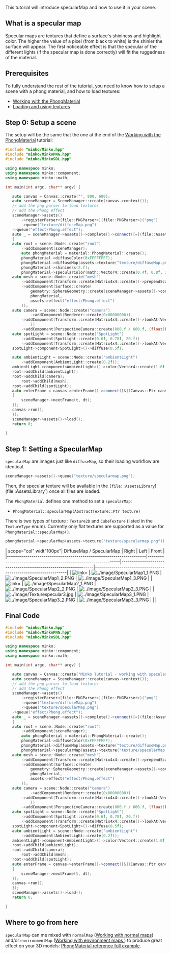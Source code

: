 This tutorial will introduce specularMap and how to use it in your scene.

What is a specular map
----------------------

Specular maps are textures that define a surface's shininess and highlight color. The higher the value of a pixel (from black to white) is the shinier the surface will appear. The first noticeable effect is that the specular of the different lights (if the specular map is done correctly) will fit the ruggedness of the material.

Prerequisites
-------------

To fully understand the rest of the tutorial, you need to know how to setup a scene with a phong material, and how to load textures:

-   [Working with the PhongMaterial](../11-Working_with_the_PhongMaterial.md)
-   [Loading and using textures](../15-Loading_and_using_textures.md)

Step 0: Setup a scene
---------------------

The setup will be the same that the one at the end of the [Working with the PhongMaterial](../11-Working_with_the_PhongMaterial.md) tutorial:


```cpp
#include "minko/Minko.hpp" 
#include "minko/MinkoPNG.hpp" 
#include "minko/MinkoSDL.hpp"
using namespace minko; 
using namespace minko::component; 
using namespace minko::math;

int main(int argc, char** argv) {

   auto canvas = Canvas::create("", 800, 600);
   auto sceneManager = SceneManager::create(canvas->context());
   // add the png parser to load textures
   // add the Phong effect
   sceneManager->assets()
       ->registerParser<[file::PNGParser>](file::PNGParser>)("png")
       ->queue("texture/diffuseMap.png")
   ->queue("effect/Phong.effect");
   auto _ = sceneManager->assets()->complete()->connect([=](file::AssetLibrary::Ptr assets)
   {
   auto root = scene::Node::create("root")
       ->addComponent(sceneManager);
       auto phongMaterial = material::PhongMaterial::create();
       phongMaterial->diffuseColor(0xFFFFFFFF);
       phongMaterial->diffuseMap(assets->texture("texture/diffuseMap.png"));
       phongMaterial->shininess(2.f);
       phongMaterial->specularColor(math::Vector4::create(0.4f, 0.8f, 1.f, 1.f));
   auto mesh = scene::Node::create("mesh")
       ->addComponent(Transform::create(Matrix4x4::create()->prependScale(1.1)))
       ->addComponent(Surface::create(
           geometry::SphereGeometry::create(sceneManager->assets()->context()),
           phongMaterial,
           assets->effect("effect/Phong.effect")
       ));
   auto camera = scene::Node::create("camera")
           ->addComponent(Renderer::create(0x00000000))
       ->addComponent(Transform::create(Matrix4x4::create()->lookAt(Vector3::create(), Vector3::create(0.0f, 2.f, 2.6f))
           ))
       ->addComponent(PerspectiveCamera::create(800.f / 600.f, (float)PI * 0.25f, .1f, 1000.f));
   auto spotLight = scene::Node::create("SpotLight")
       ->addComponent(SpotLight::create(0.6f, 0.78f, 20.f))
       ->addComponent(Transform::create(Matrix4x4::create()->lookAt(Vector3::zero(), Vector3::create(3.f, 5.f, 1.5f))));
   spotLight->component<SpotLight>()->diffuse(0.5f);

   auto ambientLight = scene::Node::create("ambientLight")
       ->addComponent(AmbientLight::create(0.2f));
   ambientLight->component<AmbientLight>()->color(Vector4::create(1.0f, 1.0f, 1.0f, 1.0f));
   root->addChild(ambientLight);
   root->addChild(camera);
       root->addChild(mesh);
   root->addChild(spotLight);
   auto enterFrame = canvas->enterFrame()->connect([&](Canvas::Ptr canvas, float t, float dt)
   {
       sceneManager->nextFrame(t, dt);
   });
   canvas->run();
   });
   sceneManager->assets()->load();
   return 0;

} 
```


Step 1: Setting a SpecularMap
-----------------------------

`specularMap` are images just like `diffuseMap`, so their loading workflow are identical.


```cpp
sceneManager->assets()->queue("texture/specularmap.png"); 
```


Then, the specular texture will be available in the `[file::AssetsLibrary`](file::AssetsLibrary`) once all files are loaded.

The `PhongMaterial` defines one method to set a `specularMap`:

-   `PhongMaterial::specularMap(AbstractTexture::Ptr texture)`

There is two types of texture : `Texture2D` and `CubeTexture` (listed in the `TextureType` enum). Currently only flat textures are supported as a value for `PhongMaterial::specularMap()`.


```cpp
phongMaterial->specularMap(assets->texture("texture/specularmap.png")); 
```


| scope="col" widt"100px"| DiffuseMap / SpecularMap                  | Right                                                          | Left                                                           | Front                                                          |
|--------------------------------------------------------------------|----------------------------------------------------------------|----------------------------------------------------------------|----------------------------------------------------------------|
| ![ link=](../image/Texturespecular1.jpg " link=")                  | ![](../image/SpecularMap1_1.PNG "../image/SpecularMap1_1.PNG") | ![](../image/SpecularMap1_2.PNG "../image/SpecularMap1_2.PNG") | ![](../image/SpecularMap1_3.PNG "../image/SpecularMap1_3.PNG") |
| ![ link=](../image/Texturespecular22.jpg " link=")                 | ![](../image/SpecularMap2_1.PNG "../image/SpecularMap2_1.PNG") | ![](../image/SpecularMap2_2.PNG "../image/SpecularMap2_2.PNG") | ![](../image/SpecularMap2_3.PNG "../image/SpecularMap2_3.PNG") |
| ![](../image/Texturespecular3.jpg "../image/Texturespecular3.jpg") | ![](../image/SpecularMap3_1.PNG "../image/SpecularMap3_1.PNG") | ![](../image/SpecularMap3_2.PNG "../image/SpecularMap3_2.PNG") | ![](../image/SpecularMap3_3.PNG "../image/SpecularMap3_3.PNG") |
||

Final Code
----------


```cpp
#include "minko/Minko.hpp" 
#include "minko/MinkoPNG.hpp" 
#include "minko/MinkoSDL.hpp"
using namespace minko; 
using namespace minko::component; 
using namespace minko::math;

int main(int argc, char** argv) {

   auto canvas = Canvas::create("Minko Tutorial - working with specular maps", 800, 600);
   auto sceneManager = SceneManager::create(canvas->context());
   // add the png parser to load textures
   // add the Phong effect
   sceneManager->assets()
       ->registerParser<[file::PNGParser>](file::PNGParser>)("png")
       ->queue("texture/diffuseMap.png")
       ->queue("texture/specularMap.png")
   ->queue("effect/Phong.effect");
   auto _ = sceneManager->assets()->complete()->connect([=](file::AssetLibrary::Ptr assets)
   {
   auto root = scene::Node::create("root")
       ->addComponent(sceneManager);
       auto phongMaterial = material::PhongMaterial::create();
       phongMaterial->diffuseColor(0xFFFFFFFF);
       phongMaterial->diffuseMap(assets->texture("texture/diffuseMap.png"));
       phongMaterial->specularMap(assets->texture("texture/specularMap.png"));
   auto mesh = scene::Node::create("mesh")
       ->addComponent(Transform::create(Matrix4x4::create()->prependScale(1.1)))
       ->addComponent(Surface::create(
           geometry::SphereGeometry::create(sceneManager->assets()->context()),
           phongMaterial,
           assets->effect("effect/Phong.effect")
       ));
   auto camera = scene::Node::create("camera")
           ->addComponent(Renderer::create(0x00000000))
       ->addComponent(Transform::create(Matrix4x4::create()->lookAt(Vector3::create(), Vector3::create(0.0f, 2.f, 2.6f))
           ))
       ->addComponent(PerspectiveCamera::create(800.f / 600.f, (float)PI * 0.25f, .1f, 1000.f));
   auto spotLight = scene::Node::create("SpotLight")
       ->addComponent(SpotLight::create(0.6f, 0.78f, 20.f))
       ->addComponent(Transform::create(Matrix4x4::create()->lookAt(Vector3::zero(), Vector3::create(3.f, 5.f, 1.5f))));
   spotLight->component<SpotLight>()->diffuse(0.5f);
   auto ambientLight = scene::Node::create("ambientLight")
       ->addComponent(AmbientLight::create(0.2f));
   ambientLight->component<AmbientLight>()->color(Vector4::create(1.0f, 1.0f, 1.0f, 1.0f));
   root->addChild(ambientLight);
   root->addChild(camera);
       root->addChild(mesh);
   root->addChild(spotLight);
   auto enterFrame = canvas->enterFrame()->connect([&](Canvas::Ptr canvas, float t, float dt)
   {
       sceneManager->nextFrame(t, dt);
   });
   canvas->run();
   });
   sceneManager->assets()->load();
   return 0;

} 
```


Where to go from here
---------------------

`specularMap` can me mixed with `normalMap` ([Working with normal maps](../12-Working_with_normal_maps.md)) and/or `environmentMap` ([Working with environment maps ](../13-Working_with_environment_maps.md)) to produce great effect on your 3D models: [PhongMaterial reference full example](../article/PhongMaterial_reference#Full_Example.md).

